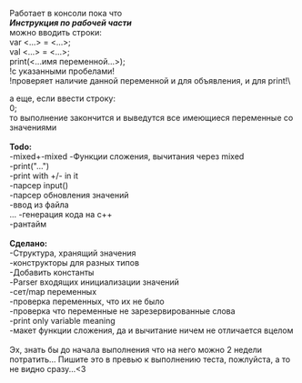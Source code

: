 Работает в консоли пока что\
***Инструкция по рабочей части***\
можно вводить строки:\
var <...> = <...>;\
val <...> = <...>;\
print(<...имя переменной...>);
\
!с указанными пробелами!\
!проверяет наличие данной переменной и для объявления, и для print!\

а еще, если ввести строку:\
0;
\
то выполнение закончится и выведутся все имеющиеся переменные со значениями
\
\
**Todo:**\
	-mixed+-mixed
	-Функции сложения, вычитания через mixed\
	-print("...")\
	-print with +/- in it\
	-парсер input()\
	-парсер обновления значений\
	-ввод из файла\
	...
	-генерация кода на с++\
	-рантайм
\
\
**Сделано:**\
	-Структура, хранящий значения\
	-конструкторы для разных типов\
	-Добавить константы\
	-Parser входящих инициализации значений\
	-сет/map переменных\
	-проверка переменных, что их не было\
	-проверка что переменные не зарезервированные слова\
	-print only variable meaning\
	-макет функции сложения, да и вычитание ничем не отличается вцелом
\
\
Эх, знать бы до начала выполнения что на него можно 2 недели потратить...
Пишите это в превью к выполнению теста, пожлуйста, а то не видно сразу...<3
